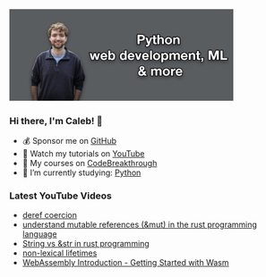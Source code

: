 <img src="github-cover-photo-my-face.jpg" width="400px" />

### Hi there, I'm Caleb! 🍛

- 💰 Sponsor me on [GitHub](https://github.com/sponsors/CalebCurry)
- 🎥 Watch my tutorials on [YouTube](https://www.youtube.com/calebthevideomaker2)
- 📗 My courses on [CodeBreakthrough](https://www.codebreakthrough.com)
- 🤔 I’m currently studying: [Python](https://www.youtube.com/watch?v=s3IvdkCq2_c&t=4254s)

### Latest YouTube Videos
<!-- YOUTUBE:START -->
- [deref coercion](https://www.youtube.com/watch?v=KpqQYmPZjp4)
- [understand mutable references &lpar;&amp;mut&rpar; in the rust programming language](https://www.youtube.com/watch?v=8YLX04E0veQ)
- [String vs &amp;str in rust programming](https://www.youtube.com/watch?v=NvuCYJTXedQ)
- [non-lexical lifetimes](https://www.youtube.com/watch?v=Ediva78Zm9I)
- [WebAssembly Introduction - Getting Started with Wasm](https://www.youtube.com/watch?v=dqhJU772ckM)
<!-- YOUTUBE:END -->
